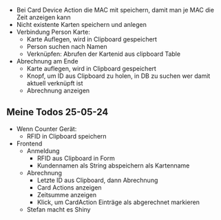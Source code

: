- Bei Card Device Action die MAC mit speichern, damit man je MAC die Zeit anzeigen kann
- Nicht existente Karten speichern und anlegen
- Verbindung Person Karte:
  - Karte Auflegen, wird in Clipboard gespeichert
  - Person suchen nach Namen
  - Verknüpfen: Abrufen der Kartenid aus clipboard Table
- Abrechnung am Ende
  - Karte auflegen, wird in Clipboard gespeichert
  - Knopf, um ID aus Clipboard zu holen, in DB zu suchen wer damit aktuell verknüpft ist
  - Abrechnung anzeigen

## Meine Todos 25-05-24

- Wenn Counter Gerät:
  - RFID in Clipboard speichern
- Frontend
  - Anmeldung
    - RFID aus Clipboard in Form
    - Kundennamen als String abspeichern als Kartenname
  - Abrechnung
    - Letzte ID aus Clipboard, dann Abrechnung
    - Card Actions anzeigen
    - Zeitsumme anzeigen
    - Klick, um CardAction Einträge als abgerechnet markieren
  - Stefan macht es Shiny
